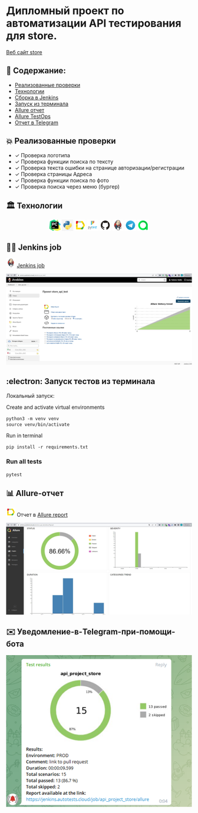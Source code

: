 # Дипломный проект по автоматизации API тестирования для store. 
<a target="_blank" href="https://app.swaggerhub.com/apis-docs/berpress/flask-rest-api/1.0.0#/">Веб сайт store</a>

## :memo: Содержание:

- [Реализованные проверки](#boom-Реализованные-проверки)
- [Технологии](#classical_building-Технологии)
- [Сборка в Jenkins](#man_cook-Jenkins-job)
- [Запуск из терминала](#electron-Запуск-тестов-из-терминала)
- [Allure отчет](#bar_chart-Allure-отчет)
- [Allure TestOps](#Allure-TestOps)
- [Отчет в Telegram](#envelope-Уведомление-в-Telegram-при-помощи-бота)

## :boom: Реализованные проверки

- ✓ Проверка логотипа
- ✓ Проверка функции поиска по тексту
- ✓ Проверка текста ошибки на странице авторизации/регистрации
- ✓ Проверка страницы Адреса
- ✓ Проверка функции поиска по фото
- ✓ Проверка поиска через меню (бургер)

## :classical_building: Технологии

<p align="center">
<img width="6%" title="Pycharm" src="images/logo/Pycharm.svg">
<img width="6%" title="Python" src="images/logo/Python.svg">
<img width="6%" title="Allure Report" src="images/logo/Allure.svg">
<img width="6%" title="Pytest" src="images/logo/Pytest.svg">
<img width="6%" title="GitHub" src="images/logo/GitHub.svg">
<img width="6%" title="Jenkins" src="images/logo/Jenkins.svg">
<img width="6%" title="Telegram" src="images/logo/Telegram.svg">
<img width="6%" title="Telegram" src="images/logo/Allure_TO.svg">
</p>

## :man_cook: Jenkins job
<img src="images/logo/Jenkins.svg" width="25" height="25"  alt="Jenkins"/></a>  <a target="_blank" href="https://jenkins.autotests.cloud/job/store_api_test/">Jenkins job</a>
<p align="center">
<a href="https://jenkins.autotests.cloud/job/store_api_test/"><img src="images/image/Jenkins.jpg" alt="Jenkins"/></a>
</p>

## :electron: Запуск тестов из терминала

Локальный запуск:

Create and activate virtual environments

```
python3 -m venv venv
source venv/bin/activate
```

Run in terminal

```
pip install -r requirements.txt
```

### Run all tests

```
pytest
```

## :bar_chart: Allure-отчет
<img src="images/logo/Allure.svg" width="25" height="25"  alt="Allure"/></a> Отчет в <a target="_blank" href="https://jenkins.autotests.cloud/job/store_api_test/allure/#graph">Allure report</a>
<p align="center">
<a href="https://jenkins.autotests.cloud/job/store_api_test/allure/"><img src="images/image/Allure3.jpg" alt="Allure-отчет"/></a>
</p>


## :envelope: Уведомление-в-Telegram-при-помощи-бота
<p align="center">
<img src="images/image/telegram.jpg" alt="Telegram"/></a>
</p>